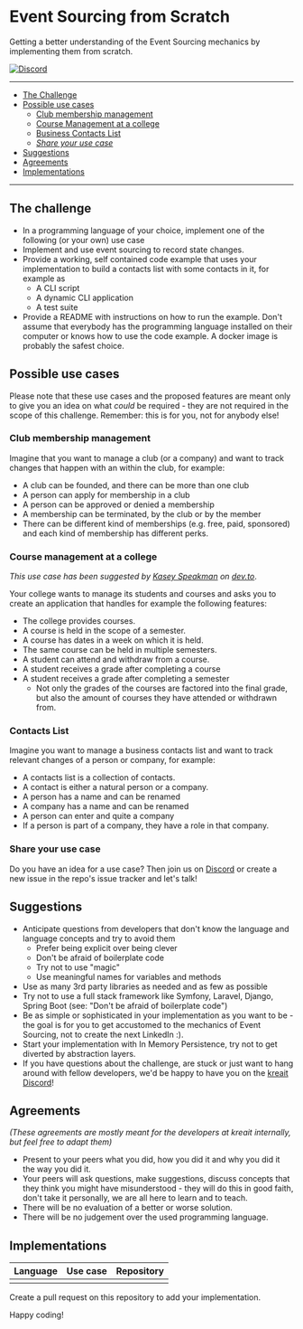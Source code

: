 # Event Sourcing from Scratch

Getting a better understanding of the Event Sourcing mechanics 
by implementing them from scratch.

[![Discord](https://img.shields.io/discord/523866370778333184.svg?color=7289da&logo=discord)](https://discord.gg/TU8qucU)

---

* [The Challenge](#the-challenge)
* [Possible use cases](#possible-use-cases)
  * [Club membership management](#club-membership-management)
  * [Course Management at a college](#course-management-at-a-college)
  * [Business Contacts List](#contacts-list)
  * [_Share your use case_](#share-your-use-case)
* [Suggestions](#suggestions)
* [Agreements](#agreements)
* [Implementations](#implementations)

---

## The challenge

* In a programming language of your choice, implement one of the following
  (or your own) use case
* Implement and use event sourcing to record state changes.
* Provide a working, self contained code example that uses your implementation
  to build a contacts list with some contacts in it, for example as
  * A CLI script
  * A dynamic CLI application
  * A test suite
* Provide a README with instructions on how to run the example. Don't 
  assume that everybody has the programming language installed on their 
  computer or knows how to use the code example. A docker image is probably
  the safest choice.

## Possible use cases

Please note that these use cases and the proposed features are meant only to
give you an idea on what _could_ be required - they are not required in the
scope of this challenge. Remember: this is for you, not for anybody else!

### Club membership management

Imagine that you want to manage a club (or a company) and want to track changes
that happen with an within the club, for example:

* A club can be founded, and there can be more than one club
* A person can apply for membership in a club
* A person can be approved or denied a membership
* A membership can be terminated, by the club or by the member
* There can be different kind of memberships (e.g. free, paid, sponsored)
  and each kind of membership has different perks.

### Course management at a college

_This use case has been suggested by [Kasey Speakman](https://dev.to/kspeakman)
on [dev.to](https://dev.to/jeromegamez/code-challenge-event-sourcing-1e7d)_.

Your college wants to manage its students and courses and asks you to create an
application that handles for example the following features:

* The college provides courses.
* A course is held in the scope of a semester.
* A course has dates in a week on which it is held.
* The same course can be held in multiple semesters.
* A student can attend and withdraw from a course.
* A student receives a grade after completing a course
* A student receives a grade after completing a semester
  * Not only the grades of the courses are factored into the final grade,
    but also the amount of courses they have attended or withdrawn from.

### Contacts List

Imagine you want to manage a business contacts list and want to track relevant
changes of a person or company, for example:

* A contacts list is a collection of contacts.
* A contact is either a natural person or a company.
* A person has a name and can be renamed
* A company has a name and can be renamed
* A person can enter and quite a company
* If a person is part of a company, they have a role in that company.

### Share your use case

Do you have an idea for a use case? Then join us on 
[Discord](https://discord.gg/TU8qucU) or create a new issue in the repo's
issue tracker and let's talk!

## Suggestions

* Anticipate questions from developers that don't know the language and language
  concepts and try to avoid them
  * Prefer being explicit over being clever
  * Don't be afraid of boilerplate code
  * Try not to use "magic"
  * Use meaningful names for variables and methods
* Use as many 3rd party libraries as needed and as few as possible
* Try not to use a full stack framework like Symfony, Laravel, Django, 
  Spring Boot (see: "Don't be afraid of boilerplate code")
* Be as simple or sophisticated in your implementation as you want to 
  be - the goal is for you to get accustomed to the mechanics of 
  Event Sourcing, not to create the next LinkedIn :).
* Start your implementation with In Memory Persistence, try not to get 
  diverted by abstraction layers.
* If you have questions about the challenge, are stuck or just want to hang
  around with fellow developers, we'd be happy to have you on the 
  [kreait Discord](https://discord.gg/TU8qucU)!

## Agreements

_(These agreements are mostly meant for the developers at kreait internally,
but feel free to adapt them)_

* Present to your peers what you did, how you did it and why you did it
  the way you did it.
* Your peers will ask questions, make suggestions, discuss concepts that they
  think you might have misunderstood - they will do this in good faith, don't 
  take it personally, we are all here to learn and to teach.
* There will be no evaluation of a better or worse solution.
* There will be no judgement over the used programming language.

## Implementations

| Language | Use case | Repository |
| --- | --- | --- |
|   |   |   |

Create a pull request on this repository to add your implementation.

Happy coding!
